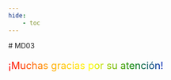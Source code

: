 ```yaml
---
hide:
    - toc
---
```

<meta charset="UTF-8">
    <meta name="viewport" content="width=device-width, initial-scale=1.0">
    <title>Texto Arcoíris</title>
    <style>
        .rainbow {
            background: linear-gradient(to right, red, orange, yellow, green, blue, indigo, violet);
            color: transparent;
            background-clip: text;
        }
    </style>
# MD03


<p style="font-size: 20px"; class="rainbow">¡Muchas gracias por su atención!</p>






